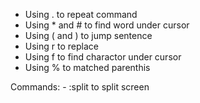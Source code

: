 - Using . to repeat command
- Using * and # to find word under cursor
- Using ( and ) to jump sentence
- Using r to replace
- Using f to find charactor under cursor
- Using % to matched parenthis


Commands:
	- :split to split screen
